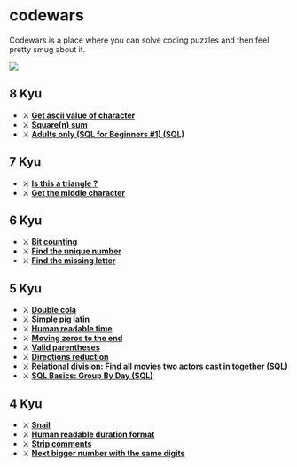 # codewars
Codewars is a place where you can solve coding puzzles and then feel pretty smug about it.

[<img src="https://www.codewars.com/users/candrasaputra/badges/large">](https://www.codewars.com/users/candrasaputra/)

## 8 Kyu
- :crossed_swords:
[**Get ascii value of character**](8kyu/getAsciiValueOfCharacter.js)
- :crossed_swords:
[**Square(n) sum**](8kyu/squareSum.js)
- :crossed_swords:
[**Adults only (SQL for Beginners #1) (SQL)**](8kyu/adultsOnly.sql)

## 7 Kyu
- :crossed_swords:
[**Is this a triangle ?**](7kyu/isThisATriangle.js)
- :crossed_swords:
[**Get the middle character**](7kyu/getMiddleCharacter.js)

## 6 Kyu
- :crossed_swords:
[**Bit counting**](6kyu/bitCounting.js)
- :crossed_swords:
[**Find the unique number**](6kyu/findUniqueNumber.js)
- :crossed_swords:
[**Find the missing letter**](6kyu/findTheMissingLetter.js)

## 5 Kyu
- :crossed_swords:
[**Double cola**](5kyu/doubleCola.js)
- :crossed_swords:
[**Simple pig latin**](5kyu/simplePigLatin.js)
- :crossed_swords:
[**Human readable time**](5kyu/humanReadableTime.js)
- :crossed_swords:
[**Moving zeros to the end**](5kyu/movingZerosToTheEnd.js)
- :crossed_swords:
[**Valid parentheses**](5kyu/validParentheses.js)
- :crossed_swords:
[**Directions reduction**](5kyu/directionsReduction.js)
- :crossed_swords:
[**Relational division: Find all movies two actors cast in together (SQL)**](5kyu/findAllMovies.sql)
- :crossed_swords:
[**SQL Basics: Group By Day (SQL)**](5kyu/sqlBasicsGroupByDay.sql)

## 4 Kyu
- :crossed_swords:
[**Snail**](4kyu/snail.js)
- :crossed_swords:
[**Human readable duration format**](4kyu/humanReadableDurationFormat.js)
- :crossed_swords:
[**Strip comments**](4kyu/stripComments.js)
- :crossed_swords:
[**Next bigger number with the same digits**](4kyu/nextBiggerNumber.js)